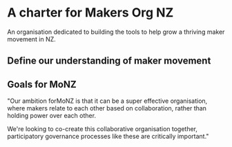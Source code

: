 # A charter for Makers Org NZ
An organisation dedicated to building the tools to help grow a thriving maker movement in NZ.

## Define our understanding of maker movement

## Goals for MoNZ
"Our ambition forMoNZ is that it can be a super effective organisation, where makers relate to each other based on collaboration, rather than holding power over each other.

We're looking to co-create this collaborative organisation together, participatory governance processes like these are critically important."
